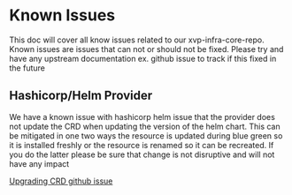 # Known Issues

This doc will cover all know issues related to our xvp-infra-core-repo. Known issues are issues that can not or should not be fixed. Please try
and have any upstream documentation ex. github issue to track if this fixed in the future

## Hashicorp/Helm Provider

We have a known issue with hashicorp helm issue that the provider does not update the CRD when updating the version of the helm chart. This can be
mitigated in one two ways the resource is updated during blue green so it is installed freshly or the resource is renamed so it can be recreated.
If you do the latter please be sure that change is not disruptive and will not have any impact

[Upgrading CRD github issue](https://github.com/hashicorp/terraform-provider-helm/issues/944)
